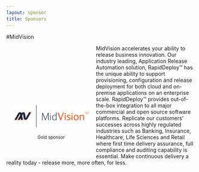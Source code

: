 ```yaml
---
layout: sponsor
title: Sponsors
---
```

#MidVision
<div style="width:200px;float:left;padding:20px">
  <div style="height:200px;position:relative;">
    <a href="http://www.midvision.com" target="_blank"><img style="position: absolute; bottom: 0;width:200px" src="/images/midvision.png" /></a>
  </div>
  <div style="height:40px;text-align:center;font-size:82%;padding-top:20px;">Gold sponsor</div>
</div>

MidVision accelerates your ability to release business innovation. Our industry leading, Application Release Automation solution, RapidDeploy™ has the unique ability to support provisioning, configuration and release deployment for both cloud and on-premise applications on an enterprise scale. RapidDeploy™ provides out-of-the-box integration to all major commercial and open source software platforms. Replicate our customers’ successes across highly regulated industries such as Banking, Insurance, Healthcare, Life Sciences and Retail where first time delivery assurance, full compliance and auditing capability is essential. Make continuous delivery a reality today - release more, more often, for less.
